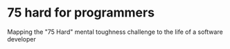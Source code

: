 # 75 hard for programmers
Mapping the "75 Hard" mental toughness challenge to the life of a software developer
